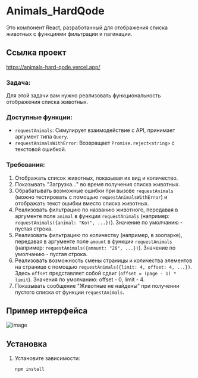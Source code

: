 # Animals_HardQode

Это компонент React, разработанный для отображения списка животных с функциями фильтрации и пагинации.

## Ссылка проект

https://animals-hard-qode.vercel.app/

### Задача:

Для этой задачи вам нужно реализовать функциональность отображения списка животных.

### Доступные функции:

- `requestAnimals`: Симулирует взаимодействие с API, принимает аргумент типа `Query`.
- `requestAnimalsWithError`: Возвращает `Promise.reject<string>` с текстовой ошибкой.

### Требования:

1. Отображать список животных, показывая их вид и количество.
2. Показывать "Загрузка..." во время получения списка животных.
3. Обрабатывать возможные ошибки при вызове `requestAnimals` (можно тестировать с помощью `requestAnimalsWithError`) и отображать текст ошибки вместо списка животных.
4. Реализовать фильтрацию по названию животного, передавая в аргументе поле `animal` в функции `requestAnimals` (например: `requestAnimals({animal: "Кот", ...})`). Значение по умолчанию - пустая строка.
5. Реализовать фильтрацию по количеству (например, в зоопарке), передавая в аргументе поле `amount` в функции `requestAnimals` (например: `requestAnimals({amount: "26", ...})`). Значение по умолчанию - пустая строка.
6. Реализовать возможность смены страницы и количества элементов на странице с помощью `requestAnimals({limit: 4, offset: 4, ...})`. Здесь `offset` представляет собой сдвиг (`offset = (page - 1) * limit`). Значения по умолчанию: offset - 0, limit - 4.
7. Показывать сообщение "Животные не найдены" при получении пустого списка от функции `requestAnimals`.

## Пример интерфейса

![image](https://github.com/webDevArtur/Animals_HardQode/assets/141954990/91222572-06c3-426a-b35d-2572f37367dd)

## Установка

1. Установите зависимости:

   ```bash
   npm install
